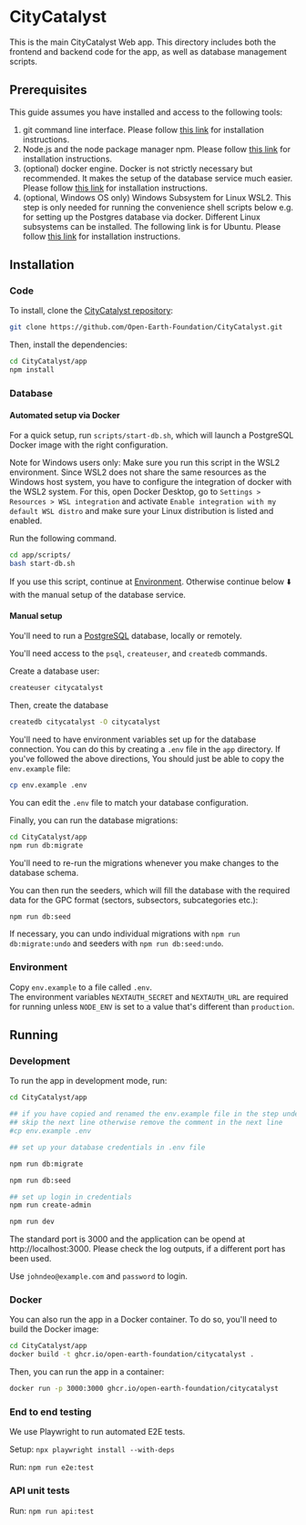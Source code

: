 # CityCatalyst

This is the main CityCatalyst Web app. This directory includes both the
frontend and backend code for the app, as well as database management scripts.

## Prerequisites

This guide assumes you have installed and access to the following tools:

1. git command line interface. Please follow [this link](https://git-scm.com/downloads) for installation instructions.
2. Node.js and the node package manager npm. Please follow [this link](https://docs.npmjs.com/downloading-and-installing-node-js-and-npm) for installation instructions.
3. (optional) docker engine. Docker is not strictly necessary but recommended. It makes the setup of the database service much easier. Please follow [this link](https://docs.docker.com/engine/install/) for installation instructions. 
4. (optional, Windows OS only) Windows Subsystem for Linux WSL2. This step is only needed for running the convenience shell scripts below e.g. for setting up the Postgres database via docker. Different Linux subsystems can be installed. The following link is for Ubuntu. Please follow [this link](https://ubuntu.com/desktop/wsl) for installation instructions. 

## Installation

### Code

To install, clone the [CityCatalyst repository](https://github.com/Open-Earth-Foundation/CityCatalyst):

```bash
git clone https://github.com/Open-Earth-Foundation/CityCatalyst.git
```

Then, install the dependencies:

```bash
cd CityCatalyst/app
npm install
```

### Database

#### Automated setup via Docker

For a quick setup, run `scripts/start-db.sh`, which will launch a PostgreSQL Docker image with the right configuration.

Note for Windows users only: Make sure you run this script in the WSL2 environment. Since WSL2 does not share the same resources as the Windows host system, you have to configure the integration of docker with the WSL2 system. For this, open Docker Desktop, go to `Settings > Resources > WSL integration` and activate `Enable integration with my default WSL distro` and make sure your Linux distribution is listed and enabled.

Run the following command.

```bash
cd app/scripts/
bash start-db.sh
```

If you use this script, continue at [Environment](#environment). Otherwise continue below ⬇️ with the manual setup of the database service.

#### Manual setup

You'll need to run a [PostgreSQL](https://www.postgresql.org/) database, locally or remotely.

You'll need access to the `psql`, `createuser`, and `createdb` commands.

Create a database user:

```bash
createuser citycatalyst
```

Then, create the database

```bash
createdb citycatalyst -O citycatalyst
```

You'll need to have environment variables set up for the database connection.
You can do this by creating a `.env` file in the `app` directory. If you've followed the
above directions, You should just be able to copy the `env.example` file:

```bash
cp env.example .env
```

You can edit the `.env` file to match your database configuration.

Finally, you can run the database migrations:

```bash
cd CityCatalyst/app
npm run db:migrate
```

You'll need to re-run the migrations whenever you make changes to the database schema.

You can then run the seeders, which will fill the database with the required data for the GPC format (sectors, subsectors, subcategories etc.):

```bash
npm run db:seed
```

If necessary, you can undo individual migrations with `npm run db:migrate:undo` and seeders with `npm run db:seed:undo`.

### Environment

Copy `env.example` to a file called `.env`.  
The environment variables `NEXTAUTH_SECRET` and `NEXTAUTH_URL` are required for running unless `NODE_ENV` is set to a value that's different than `production`.

## Running

### Development



To run the app in development mode, run:

```bash
cd CityCatalyst/app

## if you have copied and renamed the env.example file in the step under 'Environment', 
## skip the next line otherwise remove the comment in the next line
#cp env.example .env

## set up your database credentials in .env file 

npm run db:migrate

npm run db:seed

## set up login in credentials
npm run create-admin

npm run dev
```

The standard port is 3000 and the application can be opend at http://localhost:3000. Please check the log outputs, if a different port has been used.

Use `johndeo@example.com` and `password` to login.

### Docker

You can also run the app in a Docker container. To do so, you'll need to build the Docker image:

```bash
cd CityCatalyst/app
docker build -t ghcr.io/open-earth-foundation/citycatalyst .
```

Then, you can run the app in a container:

```bash
docker run -p 3000:3000 ghcr.io/open-earth-foundation/citycatalyst
```

### End to end testing

We use Playwright to run automated E2E tests.

Setup: `npx playwright install --with-deps`

Run: `npm run e2e:test`

### API unit tests

Run: `npm run api:test`
